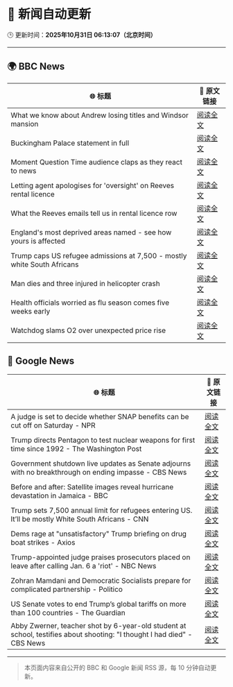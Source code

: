 # 🧠 新闻自动更新

🕒 更新时间：**2025年10月31日 06:13:07（北京时间）**

---

## 🌍 BBC News

| 🌐 标题 | 🔗 原文链接 |
|--------|-------------|
| What we know about Andrew losing titles and Windsor mansion | [阅读全文](https://www.bbc.com/news/articles/c5ylk9r336zo?at_medium=RSS&at_campaign=rss) |
| Buckingham Palace statement in full | [阅读全文](https://www.bbc.com/news/articles/c0qp75z3dw4o?at_medium=RSS&at_campaign=rss) |
| Moment Question Time audience claps as they react to news | [阅读全文](https://www.bbc.com/news/videos/clyz6m8ml71o?at_medium=RSS&at_campaign=rss) |
| Letting agent apologises for 'oversight' on Reeves rental licence | [阅读全文](https://www.bbc.com/news/articles/cx2p55ejy88o?at_medium=RSS&at_campaign=rss) |
| What the Reeves emails tell us in rental licence row | [阅读全文](https://www.bbc.com/news/articles/cj41y1ze9jyo?at_medium=RSS&at_campaign=rss) |
| England's most deprived areas named - see how yours is affected | [阅读全文](https://www.bbc.com/news/articles/cly137089yyo?at_medium=RSS&at_campaign=rss) |
| Trump caps US refugee admissions at 7,500 - mostly white South Africans | [阅读全文](https://www.bbc.com/news/articles/cy40jj71243o?at_medium=RSS&at_campaign=rss) |
| Man dies and three injured in helicopter crash | [阅读全文](https://www.bbc.com/news/articles/cx203g3j416o?at_medium=RSS&at_campaign=rss) |
| Health officials worried as flu season comes five weeks early | [阅读全文](https://www.bbc.com/news/articles/c20pe6llg2zo?at_medium=RSS&at_campaign=rss) |
| Watchdog slams O2 over unexpected price rise | [阅读全文](https://www.bbc.com/news/articles/cd047vl9ylpo?at_medium=RSS&at_campaign=rss) |

## 📰 Google News

| 🌐 标题 | 🔗 原文链接 |
|--------|-------------|
| A judge is set to decide whether SNAP benefits can be cut off on Saturday - NPR | [阅读全文](https://news.google.com/rss/articles/CBMihgFBVV95cUxOTlp3WDBucm83WWZHeml2cGNJaWdRRkwycHhlbi1aN2J5T1U1a0VNNHB4ZFhsNzVVVDd4Q1R3R3hvWlo2UGhSS0ZDaWVfcTJ1N1FhaUJOV1RLN0xvREhzMmN3bmpfY3BEZGJleEtQclIxdU40ZlpHeHBwbnRuaFp1ZmNZUHY4Zw?oc=5) |
| Trump directs Pentagon to test nuclear weapons for first time since 1992 - The Washington Post | [阅读全文](https://news.google.com/rss/articles/CBMiggFBVV95cUxQNlZyTTVfLU9sSTJFbHVUZkpESFFFRkt6ek1Lck1LY1MxUVZPRjFQYktGYWxUTHRQUWdITXVfMVJqRGhLSDN2bEJVUjR5YUtLSkhsdjBDaHFZcG05dmFHVGZTRkMxRDRnaXZyaVdCMDd2MWxqcVBrWDRVSlJzZWFPM0F3?oc=5) |
| Government shutdown live updates as Senate adjourns with no breakthrough on ending impasse - CBS News | [阅读全文](https://news.google.com/rss/articles/CBMimgFBVV95cUxOZXpvTWM3cWxtZV9vV3RSMWVCdGJpeEJDX2c1Yjh1MXFoY0t1YV9kMlNYazdINmhJOWxNOVY0QXJ0dWkyZm1ZSXhxSExjZmgxbUZNTWtlQ19Td1dTY29OX3lseXR2cVNYNXR2R3hCLXl3T3Zhb1JnV0ROWUhJbXA5UG1tbEZLX2loU3FORDUxYmQ4dkVoU0E0a1NR0gGfAUFVX3lxTFB5cGdxbXloOEJ6RDE2akU1ZzIyZDNoWW1oWFpsMl9WNkVNNmRWSEh5aHVUSVFvc3A2R1FiblJpRHUtODlIODdrdmQ2RVFQV1UwZ01pR0dOc25pT3FOLWZ6SXhUMG1UdFhOUHc4c2NsZlVnTGxBZHdmbERxYlg5Qi0xWTNZelVKSm8wdTRuaWNOMlNSSDFTemJQS1liZ1lBRQ?oc=5) |
| Before and after: Satellite images reveal hurricane devastation in Jamaica - BBC | [阅读全文](https://news.google.com/rss/articles/CBMiWkFVX3lxTE9ROEt4M0dIV1dCb1N4M2tfOFo4MXJ3Vy1XemJMMGI3bUEwb1E5b2RPZGNicnNtRHd2N25yNFFja1BjVElEOUNhLWUtMUhkRjZKZWFKazRaeXp5d9IBX0FVX3lxTFB1QlhLalAxSlpQWEREOExMRU5mUVpIM01yaXFySUJ5Z2hXdGg4UC1NTDc0NXV2Wk5GNTZJQVFJOVMzWUFlcHZaRGlCVjhrY3pKT25xazlJZktTQllpVmdv?oc=5) |
| Trump sets 7,500 annual limit for refugees entering US. It’ll be mostly White South Africans - CNN | [阅读全文](https://news.google.com/rss/articles/CBMikAFBVV95cUxOQkFrckh1QVdZSlE1Q1hnUjZOUDJhVXFlajB5elR0QXBLM0xXSXVsdHl2b3loa3FINmdPTG5FMXRMZUxGV3lJNERLcUM5ZUdla3hjclZ4Q3YwTUpMREpYc0ExX3lfdGJuV2ZIak41bkpBWFZfMmdDdHpPcDMtNllaUV9wTktfMmdneDk5SnNpLUE?oc=5) |
| Dems rage at "unsatisfactory" Trump briefing on drug boat strikes - Axios | [阅读全文](https://news.google.com/rss/articles/CBMiiAFBVV95cUxPT1V5UzUzMmpaOXZEbnlwN0hLLVdfbjRfYzlqZVFabnZBd3pQYXVGOGNjRzlicVhBcEZJNDUtdjRmRVo3dThrUm13MVBFdFdHTkhwclNYMnEwVUcyNFc5Zm9YMW1fTFpUSlBfOHhDMkJPYU5vSTVkTjAyM0N5YWVNaV9hM24ydEg2?oc=5) |
| Trump-appointed judge praises prosecutors placed on leave after calling Jan. 6 a 'riot' - NBC News | [阅读全文](https://news.google.com/rss/articles/CBMizgFBVV95cUxNVlFwNnFIMnJzNkRYbGhCNjhvakdUbWl3V1hMd0RpZnBkd3p4dlNweFR4QVl3ZDBIemM5TEIyM3NteGhDcHY4QXBhX0Y4RW9wRjVsdzRhWmJMUVRXVGg4X2JhN0dmLTRfTlVZNnZYN0ZHYVVyRE1QaGQ2QlNpZXZFMjk2UnlzR1dwRTc0ZGtqSGZvY1lER1lWUkJod3lXRHRwMzVHS3dNb1RsWVpxV1czLXFOd0FkZ3F1WjN0Zk5aZWg0bjhhczl3cVN5SVY3Z9IBVkFVX3lxTE54bVIwWkFPVE1CY016QzBzc0tWbVRPZFhPOTlERmgySXJuZXV6bV90ZFJGQ2VscTNaV1RGWXB2MndSMVVSVDVYeXdMaVhsbi13YXd6dzRn?oc=5) |
| Zohran Mamdani and Democratic Socialists prepare for complicated partnership - Politico | [阅读全文](https://news.google.com/rss/articles/CBMijAFBVV95cUxOckZUWnZpa0UtbHJSZWtQdFk2SkxGT0JDM3duM2dPek9jbHFPaVNPa1d0aUZmTFBMbWY0N3dGWUp2Y2dZQTJWS1BZM3BLeElHaHhGLXBlQ1ZXRkIzY1RjMEg3ZG5sNHlpa2FCampwM2NkSGg4ZGZaTmF5YW5wc1Q3Q2hEWWpkRUZiV016Yg?oc=5) |
| US Senate votes to end Trump’s global tariffs on more than 100 countries - The Guardian | [阅读全文](https://news.google.com/rss/articles/CBMifkFVX3lxTE1qckNIUWdtNnVhazREOXZlSFAyZ1dyTDRWRWxJZmNxMFh1WDdjSjhCMi11Z2ZrR2dGQmRLTUxaUDVwa3FxUnBFTG9reDNCSHhYZGJ4WHk0aW9hUk5UMlpqekhWckdtcEhJSGpKMlRTWnpMN2d0X3ZLLVJhTzg1Zw?oc=5) |
| Abby Zwerner, teacher shot by 6-year-old student at school, testifies about shooting: "I thought I had died" - CBS News | [阅读全文](https://news.google.com/rss/articles/CBMilwFBVV95cUxPTUFkQW1YdXN3YWI2cVZvT0Ria3F6UC1nZkRCcXF0SnllWHBMbS0wRmpRNkRRQlNmSWlnYVlyRy15MGVOY3BydmdLQTZ5MHdEeXRqZ25SMjJYVXhyTWR6eHhZYTJ2dmU4MWJYcWR0MmZCR0d0YTZWcUZ6M3BSRmpPTzBtZ01wdWlOY1dYLUIzYnpKaXdGTzVR0gGcAUFVX3lxTE9wenBPYVhUMkNneEFPMnozTjVBZ3NvWDFVT2JhUkwzdVc3WVhDdWhlSC15Z1dieHViUW1HNmZjM1N0WEhxbzF0elJydFRqd0hUYlgtNElqUTJUajhld0x4enprVmM0TTZ1OTJiWHAwaFJIVkNWckhUYy0ydHhGVHFVVzBmN0txSjJfQUVyQlA5SWhoZEVROVJ4WUVyRQ?oc=5) |

---
> 本页面内容来自公开的 BBC 和 Google 新闻 RSS 源，每 10 分钟自动更新。